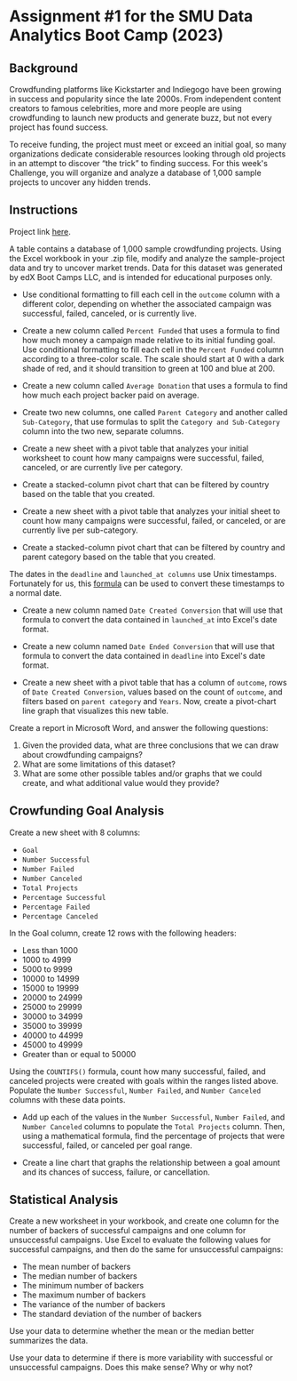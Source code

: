 # Assignment #1 for the SMU Data Analytics Boot Camp (2023)

## Background

Crowdfunding platforms like Kickstarter and Indiegogo have been growing in success and popularity since the late 2000s. From independent content creators to famous celebrities, more and more people are using crowdfunding to launch new products and generate buzz, but not every project has found success.

To receive funding, the project must meet or exceed an initial goal, so many organizations dedicate considerable resources looking through old projects in an attempt to discover “the trick” to finding success. For this week's Challenge, you will organize and analyze a database of 1,000 sample projects to uncover any hidden trends.

## Instructions

Project link [here](https://static.bc-edx.com/data/dl-1-2/m1/lms/starter/Starter_Code.zip).

A table contains a database of 1,000 sample crowdfunding projects. Using the Excel workbook in your .zip file, modify and analyze the sample-project data and try to uncover market trends. Data for this dataset was generated by edX Boot Camps LLC, and is intended for educational purposes only.

- Use conditional formatting to fill each cell in the `outcome` column with a different color, depending on whether the associated campaign was successful, failed, canceled, or is currently live.

- Create a new column called `Percent Funded` that uses a formula to find how much money a campaign made relative to its initial funding goal. Use conditional formatting to fill each cell in the `Percent Funded` column according to a three-color scale. The scale should start at 0 with a dark shade of red, and it should transition to green at 100 and blue at 200.

- Create a new column called `Average Donation` that uses a formula to find how much each project backer paid on average.

- Create two new columns, one called `Parent Category` and another called `Sub-Category`, that use formulas to split the `Category and Sub-Category` column into the two new, separate columns.

- Create a new sheet with a pivot table that analyzes your initial worksheet to count how many campaigns were successful, failed, canceled, or are currently live per category.

- Create a stacked-column pivot chart that can be filtered by country based on the table that you created.

- Create a new sheet with a pivot table that analyzes your initial sheet to count how many campaigns were successful, failed, or canceled, or are currently live per sub-category.

- Create a stacked-column pivot chart that can be filtered by country and parent category based on the table that you created.

The dates in the `deadline` and `launched_at columns` use Unix timestamps. Fortunately for us, this [formula](https://www.extendoffice.com/documents/excel/2473-excel-timestamp-to-date.html) can be used to convert these timestamps to a normal date.

- Create a new column named `Date Created Conversion` that will use that formula to convert the data contained in `launched_at` into Excel's date format.

- Create a new column named `Date Ended Conversion` that will use that formula to convert the data contained in `deadline` into Excel's date format.

- Create a new sheet with a pivot table that has a column of `outcome`, rows of `Date Created Conversion`, values based on the count of `outcome`, and filters based on `parent category` and `Years`. Now, create a pivot-chart line graph that visualizes this new table.

Create a report in Microsoft Word, and answer the following questions:

1. Given the provided data, what are three conclusions that we can draw about crowdfunding campaigns?
2. What are some limitations of this dataset?
3. What are some other possible tables and/or graphs that we could create, and what additional value would they provide?

## Crowfunding Goal Analysis

Create a new sheet with 8 columns:

- `Goal`
- `Number Successful`
- `Number Failed`
- `Number Canceled`
- `Total Projects`
- `Percentage Successful`
- `Percentage Failed`
- `Percentage Canceled`

In the Goal column, create 12 rows with the following headers:

- Less than 1000
- 1000 to 4999
- 5000 to 9999
- 10000 to 14999
- 15000 to 19999
- 20000 to 24999
- 25000 to 29999
- 30000 to 34999
- 35000 to 39999
- 40000 to 44999
- 45000 to 49999
- Greater than or equal to 50000

Using the `COUNTIFS()` formula, count how many successful, failed, and canceled projects were created with goals within the ranges listed above. Populate the `Number Successful`, `Number Failed`, and `Number Canceled` columns with these data points.

- Add up each of the values in the `Number Successful`, `Number Failed`, and `Number Canceled` columns to populate the `Total Projects` column. Then, using a mathematical formula, find the percentage of projects that were successful, failed, or canceled per goal range.

- Create a line chart that graphs the relationship between a goal amount and its chances of success, failure, or cancellation.

## Statistical Analysis

Create a new worksheet in your workbook, and create one column for the number of backers of successful campaigns and one column for unsuccessful campaigns. Use Excel to evaluate the following values for successful campaigns, and then do the same for unsuccessful campaigns:

- The mean number of backers
- The median number of backers
- The minimum number of backers
- The maximum number of backers
- The variance of the number of backers
- The standard deviation of the number of backers

Use your data to determine whether the mean or the median better summarizes the data.

Use your data to determine if there is more variability with successful or unsuccessful campaigns. Does this make sense? Why or why not?
